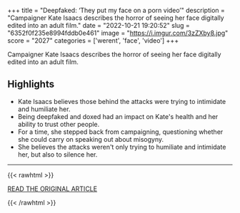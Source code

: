 +++
title = "Deepfaked: ‘They put my face on a porn video’"
description = "Campaigner Kate Isaacs describes the horror of seeing her face digitally edited into an adult film."
date = "2022-10-21 19:20:52"
slug = "6352f0f235e8994fddb0e461"
image = "https://i.imgur.com/3zZXby8.jpg"
score = "2027"
categories = ['werent', 'face', 'video']
+++

Campaigner Kate Isaacs describes the horror of seeing her face digitally edited into an adult film.

## Highlights

- Kate Isaacs believes those behind the attacks were trying to intimidate and humiliate her.
- Being deepfaked and doxed had an impact on Kate's health and her ability to trust other people.
- For a time, she stepped back from campaigning, questioning whether she could carry on speaking out about misogyny.
- She believes the attacks weren't only trying to humiliate and intimidate her, but also to silence her.

---

{{< rawhtml >}}
  <p class="article-category">
    <a target="_blank" href="https://www.bbc.com/news/uk-62821117">READ THE ORIGINAL ARTICLE</a>
  </p>
{{< /rawhtml >}}
